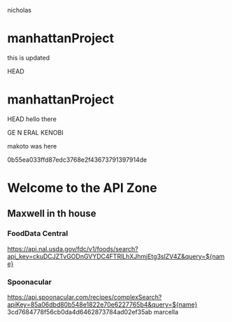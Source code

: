  nicholas
# manhattanProject

this is updated


HEAD
# manhattanProject

 HEAD
hello there

GE N ERAL KENOBI

makoto was here

 0b55ea033ffd87edc3768e2f43673791397914de

# Welcome to the API Zone

## Maxwell in th house

### FoodData Central
https://api.nal.usda.gov/fdc/v1/foods/search?api_key=ckuDCJZTvGODnGVYDC4FTRlLhXJhmjEtg3slZV4Z&query=${name}


### Spoonacular
https://api.spoonacular.com/recipes/complexSearch?apiKey=85a06dbd80b548e1822e70e6227765b4&query=${name}
 3cd7684778f56cb0da4d6462873784ad02ef35ab
 marcella
